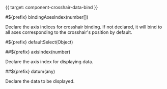 {{ target: component-crosshair-data-bind }}

<!-- ICrosshairDataBindSpec -->

#${prefix} bindingAxesIndex(number[])

Declare the axis indices for crosshair binding. If not declared, it will bind to all axes corresponding to the crosshair's position by default.

#${prefix} defaultSelect(Object)

##${prefix} axisIndex(number)

Declare the axis index for displaying data.

##${prefix} datum(any)

Declare the data to be displayed.